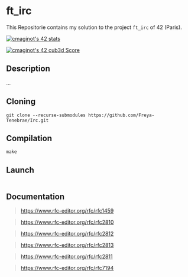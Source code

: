 # ft_irc

This Repositorie contains my solution to the project `ft_irc` of 42 (Paris).

[![cmaginot's 42 stats](https://badge42.vercel.app/api/v2/cl1s5sord008509mlo7xr33zy/stats?cursusId=21&coalitionId=45)](https://github.com/JaeSeoKim/badge42)

[![cmaginot's 42 cub3d Score](https://badge42.vercel.app/api/v2/cl1s5sord008509mlo7xr33zy/project/2580204)](https://github.com/JaeSeoKim/badge42)

## Description

...

## Cloning

```shell
git clone --recurse-submodules https://github.com/Freya-Tenebrae/Irc.git
```

## Compilation

```shell
make
```

## Launch

```shell

```

## Documentation

> https://www.rfc-editor.org/rfc/rfc1459

> https://www.rfc-editor.org/rfc/rfc2810

> https://www.rfc-editor.org/rfc/rfc2812

> https://www.rfc-editor.org/rfc/rfc2813

> https://www.rfc-editor.org/rfc/rfc2811

> https://www.rfc-editor.org/rfc/rfc7194

